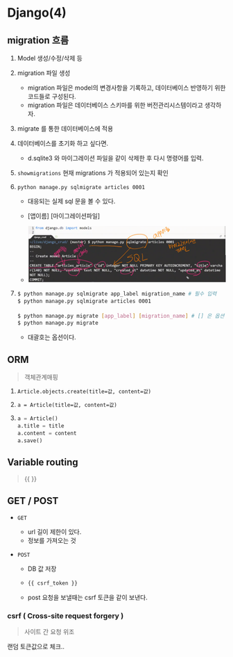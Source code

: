 # Django(4)

## migration 흐름

1. Model 생성/수정/삭제 등

2. migration 파일 생성

   - migration 파일은 model의 변경사항을 기록하고, 데이터베이스 반영하기 위한 코드들로 구성된다.
   - migration 파일은 데이터베이스 스키마를 위한 버전관리시스템이라고 생각하자.

3. migrate 를 통한 데이터베이스에 적용

4. 데이터베이스를 초기화 하고 싶다면.

   - d.sqlite3 와 마이그레이션 파일을 같이 삭제한 후 다시 명령어를 입력.

5. `showmigrations` 현재 migrations 가 적용되어 있는지 확인

6. `python manage.py sqlmigrate articles 0001` 

   - 대응되는 실제 sql 문을 볼 수 있다.

   - [앱이름] [마이그레이션파일]
   - ![image-20200406094946811](img/image-20200406094946811.png)

7. ```bash
   $ python manage.py sqlmigrate app_label migration_name # 필수 입력
   $ python manage.py sqlmigrate articles 0001
   
   $ python manage.py migrate [app_label] [migration_name] # [] 은 옵션
   $ python manage.py migrate
   ```

   - 대괄호는 옵션이다.



## ORM

> 객체관계매핑

1. `Article.objects.create(title=값, content=값)`

2. `a = Article(title=값, content=값)`

3. ```python
   a = Article()
   a.title = title
   a.content = content
   a.save()
   ```



## Variable routing

> {{ }}



## GET / POST

- `GET`

  - url 길이 제한이 있다. 
  - 정보를 가져오는 것

- `POST`

  - DB 값 저장

  - ```python
    {{ csrf_token }}
    ```

  - post 요청을 보낼때는 csrf 토큰을 같이 보낸다.



### csrf ( Cross-site request forgery )

> 사이트 간 요청 위조

랜덤 토큰값으로 체크..




